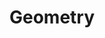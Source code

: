 ---
title: "Geometry"
summary: "Posts concerning geometry in competitive mathematics"
hideMeta: true
---